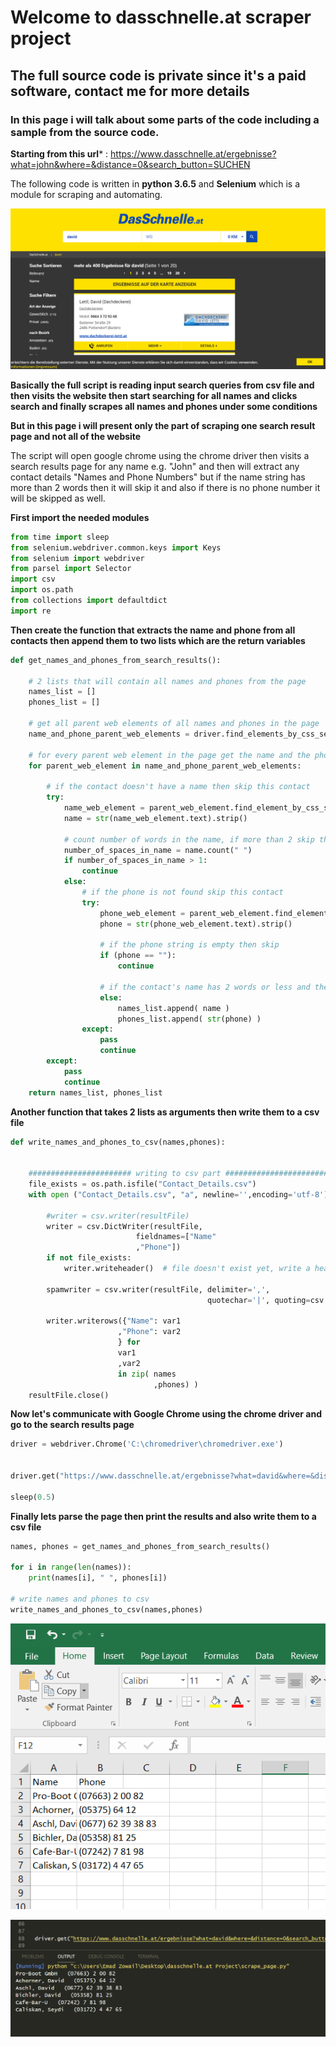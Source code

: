 # Welcome to dasschnelle.at scraper project

## The full source code is private since it's a paid software, contact me for more details

### In this page i will talk about some parts of the code including a sample from the source code.

**Starting from this url*** : https://www.dasschnelle.at/ergebnisse?what=john&where=&distance=0&search_button=SUCHEN

The following code is written in **python 3.6.5** and **Selenium** which is a module for scraping and automating.

![Image of search results page](https://raw.githubusercontent.com/zowail/dasschnelle-scraper/master/dasschnelle%20search%20results%20page.PNG?token=AMfGvjJgWfWdTtmG3_NMxZGAiwpcpw3Sks5a7k7gwA%3D%3D)

**Basically the full script is reading input search queries from csv file and then visits the website then start searching for all names and clicks search and finally scrapes all names and phones under some conditions**

**But in this page i will present only the part of scraping one search result page and not all of the website**

The script will open google chrome using the chrome driver then visits a search results page for any name e.g. "John"
and then will extract any contact details "Names and Phone Numbers" but if the name string has more than 2 words then it will skip it and also if there is no phone number it will be skipped as well.

**First import the needed modules**
```python
from time import sleep
from selenium.webdriver.common.keys import Keys
from selenium import webdriver
from parsel import Selector
import csv
import os.path
from collections import defaultdict
import re
```

**Then create the function that extracts the name and phone from all contacts then append them to two lists which are the return variables**
```python
def get_names_and_phones_from_search_results():
    
    # 2 lists that will contain all names and phones from the page
    names_list = []
    phones_list = []

    # get all parent web elements of all names and phones in the page
    name_and_phone_parent_web_elements = driver.find_elements_by_css_selector("article[typeof = 'Organization']")

    # for every parent web element in the page get the name and the phone web elements and then get the text
    for parent_web_element in name_and_phone_parent_web_elements:
        
        # if the contact doesn't have a name then skip this contact
        try:
            name_web_element = parent_web_element.find_element_by_css_selector("h3[property='legalName']")
            name = str(name_web_element.text).strip()

            # count number of words in the name, if more than 2 skip the appending part
            number_of_spaces_in_name = name.count(" ")
            if number_of_spaces_in_name > 1:
                continue
            else:
                # if the phone is not found skip this contact
                try:
                    phone_web_element = parent_web_element.find_element_by_css_selector("span[property = 'telephone']")
                    phone = str(phone_web_element.text).strip()

                    # if the phone string is empty then skip
                    if (phone == ""):
                        continue

                    # if the contact's name has 2 words or less and the phone is found then append to the list
                    else:
                        names_list.append( name )
                        phones_list.append( str(phone) )
                except:
                    pass
                    continue
        except:
            pass
            continue
    return names_list, phones_list
```

**Another function that takes 2 lists as arguments then write them to a csv file**
```python
def write_names_and_phones_to_csv(names,phones):
    

    ####################### writing to csv part #########################
    file_exists = os.path.isfile("Contact_Details.csv")
    with open ("Contact_Details.csv", "a", newline='',encoding='utf-8') as resultFile:  # open input file for reading

        #writer = csv.writer(resultFile)
        writer = csv.DictWriter(resultFile,
                            fieldnames=["Name"
                            ,"Phone"])
        if not file_exists:
            writer.writeheader()  # file doesn't exist yet, write a header
        
        spamwriter = csv.writer(resultFile, delimiter=',',
                                            quotechar='|', quoting=csv.QUOTE_MINIMAL)

        writer.writerows({"Name": var1
                        ,"Phone": var2
                        } for
                        var1
                        ,var2
                        in zip( names
                                ,phones) )
    resultFile.close()
```

**Now let's communicate with Google Chrome using the chrome driver and go to the search results page**
```python
driver = webdriver.Chrome('C:\chromedriver\chromedriver.exe')


driver.get("https://www.dasschnelle.at/ergebnisse?what=david&where=&distance=0&search_button=SUCHEN")

sleep(0.5)
```

**Finally lets parse the page then print the results and also write them to a csv file**
```python
names, phones = get_names_and_phones_from_search_results()

for i in range(len(names)):
    print(names[i], " ", phones[i])

# write names and phones to csv
write_names_and_phones_to_csv(names,phones)
```

![Image of CSV Output](https://raw.githubusercontent.com/zowail/dasschnelle-scraper/master/csv%20results.PNG?token=AMfGvvg0TvqbQMrmcymnm_3ijAMt57sXks5a7k9awA%3D%3D)

![Image of VS Code Output](https://raw.githubusercontent.com/zowail/dasschnelle-scraper/master/vs%20code%20output.PNG?token=AMfGvr7BmAkYB8yQY0-zIvG_GqjAvkpRks5a7k9jwA%3D%3D)
